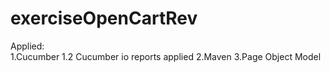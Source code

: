 # exerciseOpenCartRev

Applied:
<br>1.Cucumber
  1.2 Cucumber io reports applied
2.Maven
3.Page Object Model
